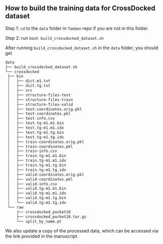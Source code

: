 ## How to build the training data for CrossDocked dataset

Step 1: `cd` to the `data` folder in `TamGen` repo if you are not in this folder.

Step 2: run `bash build_crossdocked_dataset.sh`

After running `build_crossdocked_dataset.sh`  in the `data` folder, you should get 
   ```bash
   data
├── build_crossdocked_dataset.sh
└── crossdocked
    ├── bin
    │   ├── dict.m1.txt
    │   ├── dict.tg.txt
    │   ├── src
    │   ├── structure-files-test
    │   ├── structure-files-train
    │   ├── structure-files-valid
    │   ├── test-coordinates.orig.pkl
    │   ├── test-coordinates.pkl
    │   ├── test-info.csv
    │   ├── test.tg-m1.m1.bin
    │   ├── test.tg-m1.m1.idx
    │   ├── test.tg-m1.tg.bin
    │   ├── test.tg-m1.tg.idx
    │   ├── train-coordinates.orig.pkl
    │   ├── train-coordinates.pkl
    │   ├── train-info.csv
    │   ├── train.tg-m1.m1.bin
    │   ├── train.tg-m1.m1.idx
    │   ├── train.tg-m1.tg.bin
    │   ├── train.tg-m1.tg.idx
    │   ├── valid-coordinates.orig.pkl
    │   ├── valid-coordinates.pkl
    │   ├── valid-info.csv
    │   ├── valid.tg-m1.m1.bin
    │   ├── valid.tg-m1.m1.idx
    │   ├── valid.tg-m1.tg.bin
    │   └── valid.tg-m1.tg.idx
    └── raw
        ├── crossdocked_pocket10
        ├── crossdocked_pocket10.tar.gz
        └── split_by_name.pt
   ```
   We also update a copy of the processed data, which can be accessed via the link provided in the manuscript.